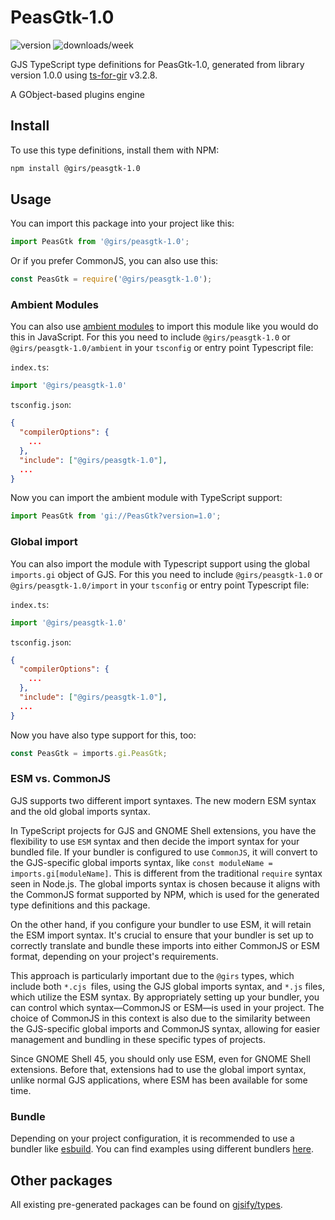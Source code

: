 
# PeasGtk-1.0

![version](https://img.shields.io/npm/v/@girs/peasgtk-1.0)
![downloads/week](https://img.shields.io/npm/dw/@girs/peasgtk-1.0)


GJS TypeScript type definitions for PeasGtk-1.0, generated from library version 1.0.0 using [ts-for-gir](https://github.com/gjsify/ts-for-gir) v3.2.8.

A GObject-based plugins engine

## Install

To use this type definitions, install them with NPM:
```bash
npm install @girs/peasgtk-1.0
```

## Usage

You can import this package into your project like this:
```ts
import PeasGtk from '@girs/peasgtk-1.0';
```

Or if you prefer CommonJS, you can also use this:
```ts
const PeasGtk = require('@girs/peasgtk-1.0');
```

### Ambient Modules

You can also use [ambient modules](https://github.com/gjsify/ts-for-gir/tree/main/packages/cli#ambient-modules) to import this module like you would do this in JavaScript.
For this you need to include `@girs/peasgtk-1.0` or `@girs/peasgtk-1.0/ambient` in your `tsconfig` or entry point Typescript file:

`index.ts`:
```ts
import '@girs/peasgtk-1.0'
```

`tsconfig.json`:
```json
{
  "compilerOptions": {
    ...
  },
  "include": ["@girs/peasgtk-1.0"],
  ...
}
```

Now you can import the ambient module with TypeScript support: 

```ts
import PeasGtk from 'gi://PeasGtk?version=1.0';
```

### Global import

You can also import the module with Typescript support using the global `imports.gi` object of GJS.
For this you need to include `@girs/peasgtk-1.0` or `@girs/peasgtk-1.0/import` in your `tsconfig` or entry point Typescript file:

`index.ts`:
```ts
import '@girs/peasgtk-1.0'
```

`tsconfig.json`:
```json
{
  "compilerOptions": {
    ...
  },
  "include": ["@girs/peasgtk-1.0"],
  ...
}
```

Now you have also type support for this, too:

```ts
const PeasGtk = imports.gi.PeasGtk;
```


### ESM vs. CommonJS

GJS supports two different import syntaxes. The new modern ESM syntax and the old global imports syntax.

In TypeScript projects for GJS and GNOME Shell extensions, you have the flexibility to use `ESM` syntax and then decide the import syntax for your bundled file. If your bundler is configured to use `CommonJS`, it will convert to the GJS-specific global imports syntax, like `const moduleName = imports.gi[moduleName]`. This is different from the traditional `require` syntax seen in Node.js. The global imports syntax is chosen because it aligns with the CommonJS format supported by NPM, which is used for the generated type definitions and this package.

On the other hand, if you configure your bundler to use ESM, it will retain the ESM import syntax. It's crucial to ensure that your bundler is set up to correctly translate and bundle these imports into either CommonJS or ESM format, depending on your project's requirements.

This approach is particularly important due to the `@girs` types, which include both `*.cjs `files, using the GJS global imports syntax, and `*.js` files, which utilize the ESM syntax. By appropriately setting up your bundler, you can control which syntax—CommonJS or ESM—is used in your project. The choice of CommonJS in this context is also due to the similarity between the GJS-specific global imports and CommonJS syntax, allowing for easier management and bundling in these specific types of projects.

Since GNOME Shell 45, you should only use ESM, even for GNOME Shell extensions. Before that, extensions had to use the global import syntax, unlike normal GJS applications, where ESM has been available for some time.

### Bundle

Depending on your project configuration, it is recommended to use a bundler like [esbuild](https://esbuild.github.io/). You can find examples using different bundlers [here](https://github.com/gjsify/ts-for-gir/tree/main/examples).

## Other packages

All existing pre-generated packages can be found on [gjsify/types](https://github.com/gjsify/types).

